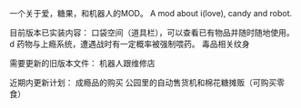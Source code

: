 一个关于爱，糖果，和机器人的MOD。
A mod about i(love), candy and robot.

目前版本已实装内容：
口袋空间（道具栏），可以查看已有物品并随时随地使用。d
药物与上瘾系统，遭遇战时有一定概率被强制喂药。
毒品相关纹身

需要更新的旧版本文件：
机器人跟维修店

近期内更新计划：
成瘾品的购买
公园里的自动售货机和棉花糖摊贩（可购买零食）